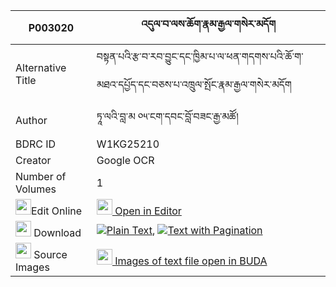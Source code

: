 |P003020|འདུལ་བ་ལས་ཆོག་རྣམ་རྒྱལ་གསེར་མདོག 
| --- | --- 
|Alternative Title |བསྟན་པའི་རྩ་བ་རབ་བྱུང་དང་ཁྱིམ་པ་ལ་ཕན་གདགས་པའི་ཆོ་ག་མཐའ་དཔྱོད་དང་བཅས་པ་འཁྲུལ་སྤོང་རྣམ་རྒྱལ་གསེར་མདོག
|Author| ཏཱ་ལའི་བླ་མ ༠༥་ངག་དབང་བློ་བཟང་རྒྱ་མཚོ།
|BDRC ID | W1KG25210
|Creator | Google OCR
|Number of Volumes| 1
|<img width="25" src="https://img.icons8.com/color/25/000000/edit-property.png">Edit Online| [<img width="25" src="https://avatars.githubusercontent.com/u/45091458?s=200&v=4"> Open in Editor](http://editor.openpecha.org/P003020)
|<img width="25" src="https://img.icons8.com/fluent/48/000000/download-2.png"/>  Download | [![](https://img.icons8.com/color/20/000000/txt.png)Plain Text](https://github.com/Openpecha/P003020/releases/download/v2/dulwa_lechok_namgyal_serdok_plain_P003020.zip), [![](https://img.icons8.com/color/20/000000/txt.png)Text with Pagination](https://github.com/Openpecha/P003020/releases/download/v2/dulwa_lechok_namgyal_serdok_pages_P003020.zip)
|<img width="25" src="https://img.icons8.com/plasticine/100/000000/pictures-folder.png"/>  Source Images | [<img width="25" src="https://library.bdrc.io/icons/BUDA-small.svg"> Images of text file open in BUDA](https://library.bdrc.io/show/bdr:W1KG25210)